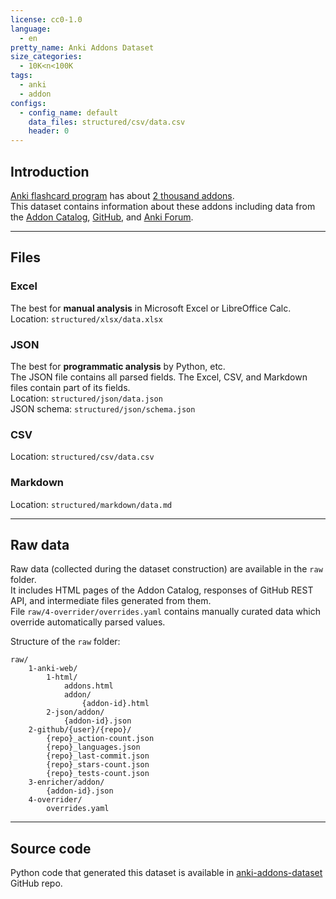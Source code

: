 ```yaml
---
license: cc0-1.0
language:
  - en
pretty_name: Anki Addons Dataset
size_categories:
  - 10K<n<100K
tags:
  - anki
  - addon
configs:
  - config_name: default
    data_files: structured/csv/data.csv
    header: 0
---
```


## Introduction

[Anki flashcard program](https://apps.ankiweb.net) has about [2 thousand addons](https://ankiweb.net/shared/addons).  
This dataset contains information about these addons including data from
the [Addon Catalog](https://ankiweb.net/shared/addons), [GitHub](https://github.com),
and [Anki Forum](https://forums.ankiweb.net).

---

## Files
### Excel
The best for **manual analysis** in Microsoft Excel or LibreOffice Calc.  
Location: `structured/xlsx/data.xlsx`

### JSON
The best for **programmatic analysis** by Python, etc.  
The JSON file contains all parsed fields. The Excel, CSV, and Markdown files contain part of its fields.  
Location: `structured/json/data.json`  
JSON schema: `structured/json/schema.json`

### CSV
Location: `structured/csv/data.csv`

### Markdown
Location: `structured/markdown/data.md`

---

## Raw data
Raw data (collected during the dataset construction) are available in the `raw` folder.  
It includes HTML pages of the Addon Catalog, responses of GitHub REST API,
and intermediate files generated from them.  
File `raw/4-overrider/overrides.yaml` contains manually curated data which override automatically parsed values.

Structure of the `raw` folder:
```
raw/
    1-anki-web/
        1-html/
            addons.html
            addon/
                {addon-id}.html
        2-json/addon/
            {addon-id}.json
    2-github/{user}/{repo}/
        {repo}_action-count.json
        {repo}_languages.json
        {repo}_last-commit.json
        {repo}_stars-count.json
        {repo}_tests-count.json
    3-enricher/addon/
        {addon-id}.json
    4-overrider/
        overrides.yaml
```

---

## Source code
Python code that generated this dataset is available in [anki-addons-dataset](https://github.com/Aleks-Ya/anki-addons-dataset) GitHub repo.
